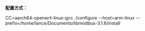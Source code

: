 

**配置方式：**

CC=aarch64-openwrt-linux-gcc ./configure --host=arm-linux --prefix=/home/lance/Documents/libmodbus-3.1.6/install